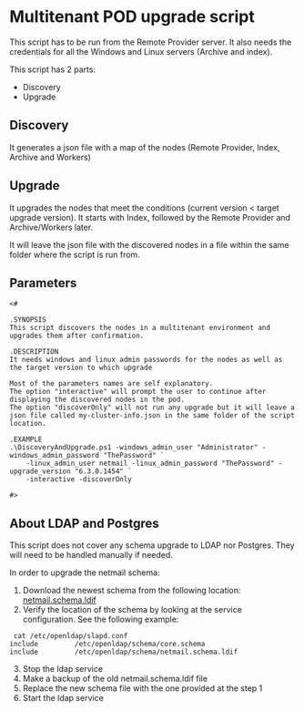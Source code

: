 # Multitenant POD upgrade script
  
This script has to be run from the Remote Provider server.
It also needs the credentials for all the Windows and Linux servers (Archive and index).

This script has 2 parts:  
* Discovery
* Upgrade

## Discovery
It generates a json file with a map of the nodes (Remote Provider, Index, Archive and Workers)

## Upgrade
It upgrades the nodes that meet the conditions (current version < target upgrade version).
It starts with Index, followed by the Remote Provider and Archive/Workers later.

It will leave the json file with the discovered nodes in a file within the same folder where the script is run from.

## Parameters

```
<#

.SYNOPSIS
This script discovers the nodes in a multitenant environment and upgrades them after confirmation.

.DESCRIPTION
It needs windows and linux admin passwords for the nodes as well as the target version to which upgrade

Most of the parameters names are self explanatory.  
The option "interactive" will prompt the user to continue after displaying the discovered nodes in the pod.
The option "discoverOnly" will not run any upgrade but it will leave a json file called my-cluster-info.json in the same folder of the script location.

.EXAMPLE
.\DiscoveryAndUpgrade.ps1 -windows_admin_user "Administrator" -windows_admin_password "ThePassword" `
    -linux_admin_user netmail -linux_admin_password "ThePassword" -upgrade_version "6.3.0.1454" `
    -interactive -discoverOnly

#>
```

## About LDAP and Postgres
This script does not cover any schema upgrade to LDAP nor Postgres.
They will need to be handled manually if needed.

In order to upgrade the netmail schema:

1.  Download the newest schema from the following location: [netmail.schema.ldif](https://netgovernpkgs.blob.core.windows.net/download/netmail.schema.ldif)
2. Verify the location of the schema by looking at the service configuration.  See the following example:
```
 cat /etc/openldap/slapd.conf
include         /etc/openldap/schema/core.schema
include         /etc/openldap/schema/netmail.schema.ldif
```
3. Stop the ldap service
4. Make a backup of the old netmail.schema.ldif file
5. Replace the new schema file with the one provided at the step 1
6. Start the ldap service